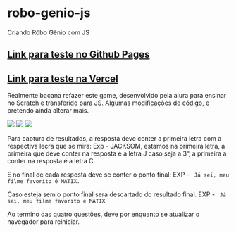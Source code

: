 # robo-genio-js
Criando Rôbo Gênio com JS


## [Link para teste no Github Pages](https://jacksonsr451.github.io/robo-genio-js/)

## [Link para teste na Vercel](https://robo-genio-js.vercel.app/)


Realmente bacana refazer este game, desenvolvido pela alura para ensinar no Scratch e transferido para JS.
Algumas modificações de código, e pretendo ainda alterar mais.

[![](https://img.shields.io/badge/JavaScript-323330?style=for-the-badge&logo=javascript&logoColor=F7DF1E)]() [![](https://img.shields.io/badge/Vercel-000000?style=for-the-badge&logo=vercel&logoColor=white)](vercel.com) [![](https://img.shields.io/badge/GitHub%20Pages-222222?style=for-the-badge&logo=GitHub%20Pages&logoColor=white)](https://pages.github.com/)


Para captura de resultados, a resposta deve conter a primeira letra com a respectiva lecra que se mira: Exp - JACKSOM, estamos na primeira letra, a primeira que deve conter na resposta é a letra J caso seja a 3°, a primeira a conter na resposta é a letra C.

E no final de cada resposta deve se conter o ponto final:
EXP - ``` Já sei, meu filme favorito é MATIX.```

Caso esteja sem o ponto final sera descartado do resultado final.
EXP - ``` Já sei, meu filme favorito é MATIX```

Ao termino das quatro questões, deve por enquanto se atualizar o navegador para reiniciar.